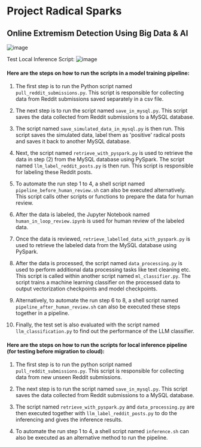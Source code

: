 # Project Radical Sparks
## Online Extremism Detection Using Big Data & AI

![image](https://github.com/wbcmthh42/bead_pyspark/assets/104043746/b813136a-96ff-4af7-9ecf-90cf3c0c6c6a)

Test Local Inference Script:
![image](https://github.com/wbcmthh42/bead_pyspark/assets/104043746/b7fcc649-7aa6-4a69-bddd-a7749b44d50f)

#### Here are the steps on how to run the scripts in a model training pipeline:

1. The first step is to run the Python script named ``pull_reddit_submissions.py``. This script is responsible for collecting data from Reddit submissions saved separately in a csv file.

2. The next step is to run the script named ``save_in_mysql.py``. This script saves the data collected from Reddit submissions to a MySQL database.

3. The script named ``save_simulated_data_in_mysql.py`` is then run. This script saves the simulated data, label them as 'positive' radical posts and saves it back to another MySQL database.

4. Next, the script named ``retrieve_with_pyspark.py`` is used to retrieve the data in step (2) from the MySQL database using PySpark. The script named ``llm_label_reddit_posts.py`` is then run. This script is responsible for labeling these Reddit posts.

5. To automate the run step 1 to 4, a shell script named ``pipeline_before_human_review.sh`` can also be executed alternatively. This script calls other scripts or functions to prepare the data for human review.

6. After the data is labeled, the Jupyter Notebook named ``human_in_loop_review.ipynb`` is used for human review of the labeled data.

7. Once the data is reviewed, ``retrieve_labelled_data_with_pyspark.py`` is used to retrieve the labeled data from the MySQL database using PySpark.

8. After the data is processed, the script named ``data_processing.py`` is used to perform additional data processing tasks like text cleaning etc. This script is called within another script named ``ml_classifier.py``. The script trains a machine learning classifier on the processed data to output vectorization checkpoints and model checkpoints.

9. Alternatively, to automate the run step 6 to 8, a shell script named ``pipeline_after_human_review.sh`` can also be executed these steps together in a pipeline.

10. Finally, the test set is also evaluated with the script named ``llm_classification.py`` to find out the performance of the LLM classifier. 

#### Here are the steps on how to run the scripts for local inference pipeline (for testing before migration to cloud):

1. The first step is to run the python script named ``pull_reddit_submissions.py``. This script is responsible for collecting data from new unseen Reddit submissions.

2. The next step is to run the script named ``save_in_mysql.py``. This script saves the data collected from Reddit submissions to a MySQL database.

3. The script named ``retrieve_with_pyspark.py`` and ``data_processing.py`` are then executed together with ``llm_label_reddit_posts.py`` to do the inferencing and gives the inference results.

4. To automate the run step 1 to 4, a shell script named ``inference.sh`` can also be executed as an alternative method to run the pipeline.
